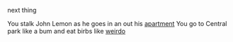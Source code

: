next thing

You stalk John Lemon as he goes in an out his [apartment](apartment.md)
You go to Central park like a bum and eat birbs like [weirdo](Birbs.md) 